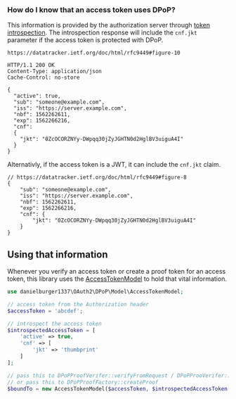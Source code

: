 ### How do I know that an access token uses DPoP?

This information is provided by the authorization server through [token introspection](https://datatracker.ietf.org/doc/html/rfc7662).
The introspection response will include the `cnf.jkt` parameter if the access token is protected with DPoP.

```http
https://datatracker.ietf.org/doc/html/rfc9449#figure-10

HTTP/1.1 200 OK
Content-Type: application/json
Cache-Control: no-store

{
  "active": true,
  "sub": "someone@example.com",
  "iss": "https://server.example.com",
  "nbf": 1562262611,
  "exp": 1562266216,
  "cnf":
  {
    "jkt": "0ZcOCORZNYy-DWpqq30jZyJGHTN0d2HglBV3uiguA4I"
  }
}
```

Alternativly, if the access token is a JWT, it can include the `cnf.jkt` claim.

```jsonc
// https://datatracker.ietf.org/doc/html/rfc9449#figure-8
{
    "sub": "someone@example.com",
    "iss": "https://server.example.com",
    "nbf": 1562262611,
    "exp": 1562266216,
    "cnf": {
        "jkt": "0ZcOCORZNYy-DWpqq30jZyJGHTN0d2HglBV3uiguA4I"
    }
}
```

## Using that information

Whenever you verify an access token or create a proof token for an access token, this library uses the [AccessTokenModel](../src/Model/AccessTokenModel.php) to hold that vital information.

```php
use danielburger1337\OAuth2\DPoP\Model\AccessTokenModel;

// access token from the Authorization header
$accessToken = 'abcdef';

// introspect the access token
$introspectedAccessToken = [
    'active' => true,
    'cnf' => [
        'jkt' => 'thumbprint'
    ]
];

// pass this to DPoPProofVerifer::verifyFromRequest / DPoPProoVerifer::veriyFromRequestParts
// or pass this to DPoPProofFactory::createProof
$boundTo = new AccessTokenModel($accessToken, $introspectedAccessToken['cnf']['jkt']);
```
